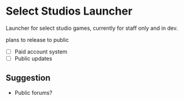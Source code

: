 # Select Studios Launcher

Launcher for select studio games, currently for staff only and in dev.

plans to release to public

- [ ] Paid account system
- [ ] Public updates

## Suggestion

- Public forums?
